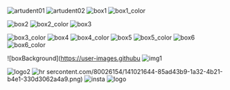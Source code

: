 ![artudent01](https://user-images.githubusercontent.com/80026154/141021540-50c3dbfb-f3a6-47a0-b0d3-0d452e8cd08d.png)
![artudent02](https://user-images.githubusercontent.com/80026154/141021551-31974be9-3553-4d61-91e6-e3c226f28141.png)
![box1](https://user-images.githubusercontent.com/80026154/141021560-336d0c09-2b0c-4971-a339-34507d1f2979.png)
![box1_color](https://user-images.githubusercontent.com/80026154/141021564-2123b5dd-5d32-4d11-b183-9a404cc424b8.png)

![box2](https://user-images.githubusercontent.com/80026154/141021571-5397c237-b285-464d-bc66-280880fc752c.png)
![box2_color](https://user-images.githubusercontent.com/80026154/141021576-cb15b2e5-e8a7-4ddd-ba3c-20994cdd34f7.png)
![box3](https://user-images.githubusercontent.com/80026154/141021583-f665c9ef-6172-4698-81a6-504bfcc9d250.png)

![box3_color](https://user-images.githubusercontent.com/80026154/141021593-98984c2f-67c9-4036-87ae-9b018eee3959.png)
![box4](https://user-images.githubusercontent.com/80026154/141021597-6ef8ac38-3325-48ba-9a65-72265af18002.png)
![box4_color](https://user-images.githubusercontent.com/80026154/141021603-b6fd068f-e9bc-4ee4-9915-61f9021edcf2.png)
![box5](https://user-images.githubusercontent.com/80026154/141021614-50255e3a-e4b6-4319-91e1-b0c7e85c4323.png)
![box5_color](https://user-images.githubusercontent.com/80026154/141021619-27800393-523a-4d89-aff4-f234da921c84.png)
![box6](https://user-images.githubusercontent.com/80026154/141021628-1bf5d9fc-7a77-4434-a24e-245092290d8f.png)
![box6_color](https://user-images.githubusercontent.com/80026154/141021637-cd578c0d-44c8-4c1d-842d-88c7db169a38.png)

![boxBackground](https://user-images.githubu
![img1](https://user-images.githubusercontent.com/80026154/141021657-5d0e5a2b-f5dd-4b91-9e16-851b56e2ddf9.png)

![logo2](https://user-images.githubusercontent.com/80026154/141021673-d816d070-b14a-4327-be19-c1d21cd3841e.png)
![hr](https://user-images.githubusercontent.com/80026154/141021649-a8c56fad-534d-4a02-8c44-200214e52234.png)
sercontent.com/80026154/141021644-85ad43b9-1a32-4b21-b4e1-330d3062a4a9.png)
![insta](https://user-images.githubusercontent.com/80026154/141021663-77e7c261-9a8b-4162-88b3-01e91d6e1a0a.png)
![logo](https://user-images.githubusercontent.com/80026154/141021669-29521ea4-3a33-40e7-9428-9ff96fed03cd.png)
